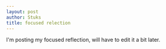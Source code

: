 ```yaml
---
layout: post
author: Stuks
title: focused relection
---
```


I'm posting my focused reflection, will have to edit it a bit later.
